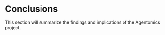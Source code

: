 # Conclusions

This section will summarize the findings and implications of the Agentomics project.
